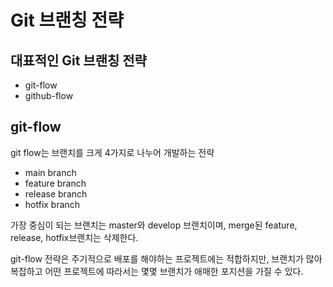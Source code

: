 # Git 브랜칭 전략

## 대표적인 Git 브랜칭 전략

- git-flow
- github-flow

## git-flow

git flow는 브랜치를 크게 4가지로 나누어 개발하는 전략
- main branch
- feature branch
- release branch
- hotfix branch

가장 중심이 되는 브랜치는 master와 develop 브랜치이며, merge된 feature, release, hotfix브랜치는 삭제한다.

git-flow 전략은 주기적으로 배포를 해야하는 프로젝트에는 적합하지만, 브랜치가 많아 복잡하고 어떤 프로젝트에 따라서는 몇몇 브랜치가 애매한 포지션을 가질 수 있다.

